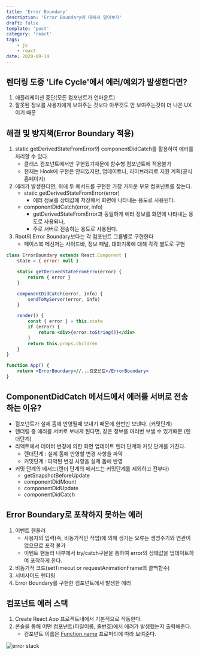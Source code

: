 ```yaml
---
title: 'Error Boundary'
description: 'Error Boundary에 대해서 알아보자'
draft: false
template: 'post'
category: 'react'
tags:
    - js
    - react
date: 2020-09-14
---
```


## 렌더링 도중 'Life Cycle'에서 에러/예외가 발생한다면?

1. 애플리케이션 중단(모든 컴포넌트가 언마운트)
2. 잘못된 정보를 사용자에게 보여주는 것보다 아무것도 안 보여주는것이 더 나은 UX이기 때문

## 해결 및 방지책(Error Boundary 적용)

1. static getDerivedStateFromError와 componentDidCatch를 활용하여 에러를 처리할 수 있다.
    - 클래스 컴포넌트에서만 구현됬기때문에 함수형 컴포넌트에 적용불가
    - 현재는 Hook에 구현은 안되있지만, 업데이트나, 라이브러리로 지원 계획(공식 홈페이지)
2. 에러가 발생한다면, 위에 두 메서드를 구현한 가장 가까운 부모 컴포넌트를 찾는다.
    - static getDerivedStateFromError(error)
        - 에러 정보를 상태값에 저장해서 화면에 나타내는 용도로 사용된다.
    - componentDidCatch(error, info)
        - getDerivedStateFromError과 동일하게 에러 정보를 화면에 나타내는 용도로 사용되나,
        - 주로 서버로 전송하는 용도로 사용된다.
3. Root의 Error Boundary보다는 각 컴포넌트 그룹별로 구현한다
    - 페이스북 메신저는 사이드바, 정보 패널, 대화기록에 대해 각각 별도로 구현

```jsx
class ErrorBoundary extends React.Component {
    state = { error: null }

    static getDerivedStateFromErro(error) {
        return { error }
    }

    componentDidCatch(error, info) {
        sendToMyServer(error, info)
    }

    render() {
        const { error } = this.state
        if (error) {
            return <div>{error.toString()}</div>
        }
        return this.props.children
    }
}

function App() {
    return <ErrorBoundary>//...컴포넌트</ErrorBoundary>
}
```

## ComponentDidCatch 메서드에서 에러를 서버로 전송하는 이유?

-   컴포넌트가 실제 돔에 반영될때 보내기 때문에 한번만 보낸다. (커밋단계)
-   렌더링 중 에러를 서버로 보내게 된다면, 같은 정보를 여러번 보낼 수 있기때문 (렌더단계)
-   리액트에서 데이터 변경에 의한 화면 업데이트 렌더 단계와 커밋 단계를 거친다.
    -   렌더단계 : 실제 돔에 반영할 변경 사항을 파악
    -   커밋단계 : 파악된 변경 사항을 실제 돔에 반영
-   커밋 단계의 메서드(렌더 단계의 메서드는 커밋단계를 제외하고 전부다)
    -   getSnapshotBeforeUpdate
    -   componentDidMount
    -   componentDidUpdate
    -   componentDidCatch

## Error Boundary로 포착하지 못하는 에러

1. 이벤트 핸들러
    - 사용자의 입력(즉, 비동기적인 작업)에 의해 생기는 오류는 생명주기와 연관이 없으므로 포착 불가
    - 이벤트 핸들러 내부에서 try/catch구문을 통하여 error의 상태값을 업데이트하여 포착하게 한다.
2. 비동기적 코드(setTimeout or requestAnimationFrame의 콜백함수)
3. 서버사이드 렌더링
4. Error Boundary를 구현한 컴포넌트에서 발생한 에러

## 컴포넌트 에러 스택

1. Create React App 프로젝트내에서 기본적으로 작동한다.
2. 콘솔을 통해 어떤 컴포넌트(파일이름, 줄번호)에서 에러가 발생했는지 출력해준다.
    - 컴포넌트 이름은 [Function.name](http://function.name) 프로퍼티에 따라 보여준다.

![error stack](https://reactjs.org/static/45611d4fdbd152829b28ae2348d6dcba/1e088/error-boundaries-stack-trace-line-numbers.png)
